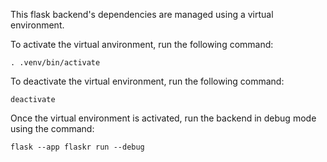 This flask backend's dependencies are managed using a virtual environment.

To activate the virtual anvironment, run the following command:
```
. .venv/bin/activate
```

To deactivate the virtual environment, run the following command:
```
deactivate
```

Once the virtual environment is activated, run the backend in debug mode using the command:
```
flask --app flaskr run --debug
```